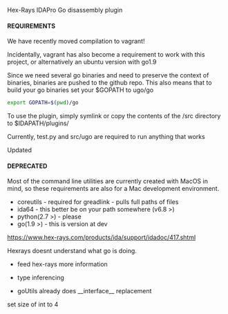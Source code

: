 Hex-Rays IDAPro Go disassembly plugin


#### REQUIREMENTS

We have recently moved compilation to vagrant!

Incidentally, vagrant has also become a requirement to work with this project,
or alternatively an ubuntu version with go1.9

Since we need several go binaries and need to preserve the context of binaries,
binaries are pushed to the github repo. This also means that to build your go
binaries set your $GOPATH to ugo/go

```bash
export GOPATH=$(pwd)/go
```

To use the plugin, simply symlink or copy the contents of the /src directory
to $IDAPATH/plugins/

Currently, test.py and src/ugo are required to run anything that works


Updated


#### DEPRECATED

Most of the command line utilities are
currently created with MacOS in mind, so
these requirements are also for a Mac
development environment.

* coreutils - required for greadlink - pulls full paths of files
* ida64 - this better be on your path somewhere (v6.8 >)
* python(2.7 >) - please
* go(1.9 >) - this is version at dev

https://www.hex-rays.com/products/ida/support/idadoc/417.shtml

Hexrays doesnt understand what go is doing.

- feed hex-rays more information
- type inferencing

- goUtils already does \_\_interface\_\_ replacement

set size of int to 4